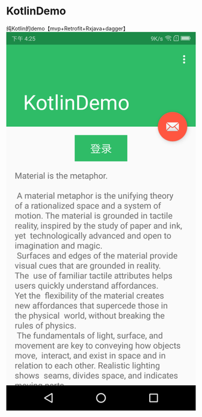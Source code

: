 # KotlinDemo
纯Kotlin的demo【mvp+Retrofit+Rxjava+dagger】
![Image text](https://github.com/zhaoyuehai/KotlinDemo/blob/master/Screenshot_2018-08-02-16-25-24-1238755173.png)
